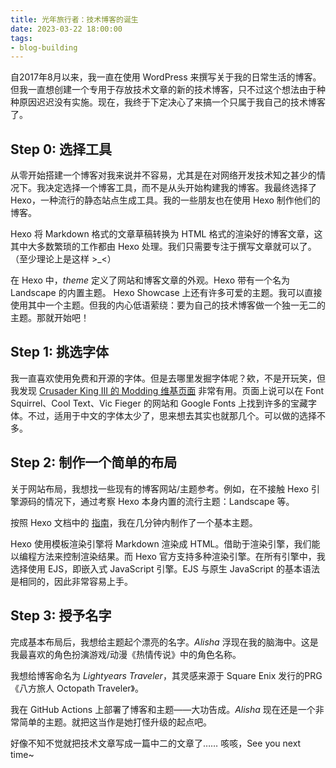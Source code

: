 ```yaml
---
title: 光年旅行者：技术博客的诞生
date: 2023-03-22 18:00:00
tags:
- blog-building
---
```


自2017年8月以来，我一直在使用 WordPress 来撰写关于我的日常生活的博客。但我一直想创建一个专用于存放技术文章的新的技术博客，只不过这个想法由于种种原因迟迟没有实施。现在，我终于下定决心了来搞一个只属于我自己的技术博客了。

## Step 0: 选择工具

从零开始搭建一个博客对我来说并不容易，尤其是在对网络开发技术知之甚少的情况下。我决定选择一个博客工具，而不是从头开始构建我的博客。我最终选择了 Hexo，一种流行的静态站点生成工具。我的一些朋友也在使用 Hexo 制作他们的博客。

Hexo 将 Markdown 格式的文章草稿转换为 HTML 格式的渲染好的博客文章，这其中大多数繁琐的工作都由 Hexo 处理。我们只需要专注于撰写文章就可以了。（至少理论上是这样 >_<）

在 Hexo 中，*theme* 定义了网站和博客文章的外观。Hexo 带有一个名为 Landscape 的内置主题。 Hexo Showcase 上还有许多可爱的主题。我可以直接使用其中一个主题。但我的内心低语萦绕：要为自己的技术博客做一个独一无二的主题。那就开始吧！

## Step 1: 挑选字体

我一直喜欢使用免费和开源的字体。但是去哪里发掘字体呢？欸，不是开玩笑，但我发现 [Crusader King III 的 Modding 维基页面](https://ck3.paradoxwikis.com/Fonts) 非常有用。页面上说可以在 Font Squirrel、Cool Text、Vic Fieger 的网站和 Google Fonts 上找到许多的宝藏字体。不过，适用于中文的字体太少了，思来想去其实也就那几个。可以做的选择不多。

## Step 2: 制作一个简单的布局

关于网站布局，我想找一些现有的博客网站/主题参考。例如，在不接触 Hexo 引擎源码的情况下，通过考察 Hexo 本身内置的流行主题：Landscape 等。

按照 Hexo 文档中的 [指南](https://hexo.io/docs/themes)，我在几分钟内制作了一个基本主题。

Hexo 使用模板渲染引擎将 Markdown 渲染成 HTML。借助于渲染引擎，我们能以编程方法来控制渲染结果。而 Hexo 官方支持多种渲染引擎。在所有引擎中，我选择使用 EJS，即嵌入式 JavaScript 引擎。EJS 与原生 JavaScript 的基本语法是相同的，因此非常容易上手。

## Step 3: 授予名字

完成基本布局后，我想给主题起个漂亮的名字。*Alisha* 浮现在我的脑海中。这是我最喜欢的角色扮演游戏/动漫《热情传说》中的角色名称。

我想给博客命名为 *Lightyears Traveler*，其灵感来源于 Square Enix 发行的PRG《八方旅人 Octopath Traveler》。

我在 GitHub Actions 上部署了博客和主题——大功告成。*Alisha* 现在还是一个非常简单的主题。就把这当作是她打怪升级的起点吧。

好像不知不觉就把技术文章写成一篇中二的文章了…… 咳咳，See you next time~
